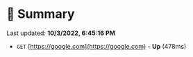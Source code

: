 # 📖 Summary
Last updated: **10/3/2022, 6:45:16 PM**

- `GET` [https://google.com](https://google.com) - **Up** (478ms)
